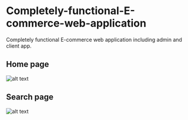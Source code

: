 # Completely-functional-E-commerce-web-application
Completely functional E-commerce web application including admin and client app.

## Home page
![alt text](https://raw.githubusercontent.com/sourabhdattawad/Completely-functional-E-commerce-web-application/master/app/client/gif/home.gif)

## Search page
![alt text](https://raw.githubusercontent.com/sourabhdattawad/Completely-functional-E-commerce-web-application/master/app/client/gif/search.gif)
